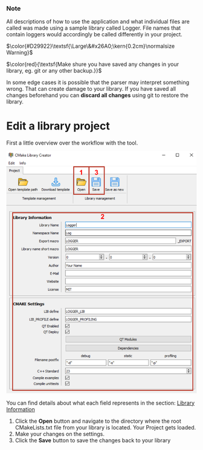 ### Note
All descriptions of how to use the application and what individual files are called was made using a sample library called Logger.
File names that contain loggers would accordingly be called differently in your project.

$\color{#D29922}\textsf{\Large\&#x26A0;\kern{0.2cm}\normalsize Warning}$ 

$\color{red}{\textsf{Make shure you have saved any changes in your library, eg. git or any other backup.}}$


In some edge cases it is possible that the parser may interpret something wrong.
That can create damage to your library. If you have saved all changes beforehand you can **discard all changes** using git to restore the library.

# Edit a library project
First a little overview over the workflow with the tool.

<img src="UI_2.png" alt="Overview" width="600"/>
   
You can find details about what each field represents in the section: [Library Information](InputElements.md) 

1. Click the **Open** button and navigate to the directory where the root CMakeLists.txt file from your library is located.
   Your Project gets loaded.
2. Make your changes on the settings.
3. Click the **Save** button to save the changes back to your library

